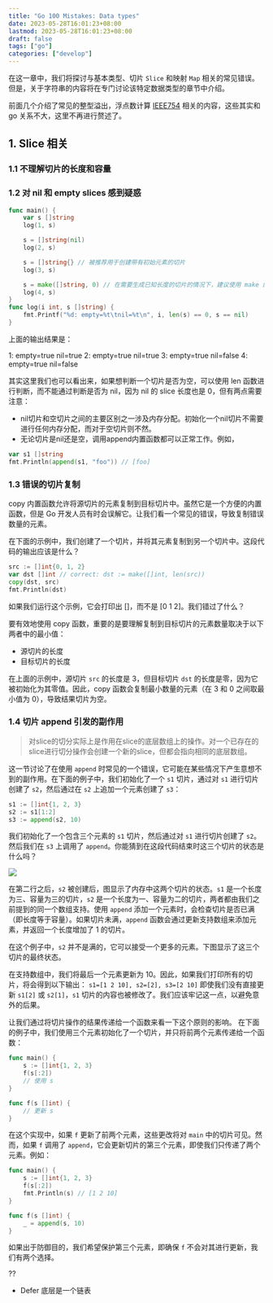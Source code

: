 ```yaml
---
title: "Go 100 Mistakes: Data types"
date: 2023-05-28T16:01:23+08:00
lastmod: 2023-05-28T16:01:23+08:00
draft: false
tags: ["go"]
categories: ["develop"]
---
```


在这一章中，我们将探讨与基本类型、切片 `Slice` 和映射 `Map` 相关的常见错误。但是，关于字符串的内容将在专门讨论该特定数据类型的章节中介绍。

前面几个介绍了常见的整型溢出，浮点数计算 [IEEE754](https://zh.wikipedia.org/zh-hans/IEEE_754) 相关的内容，这些其实和 go 关系不大，这里不再进行赘述了。

## 1. Slice 相关
### 1.1 不理解切片的长度和容量
### 1.2 对 nil 和 empty slices 感到疑惑
```go
func main() {
    var s []string
    log(1, s)

    s = []string(nil)
    log(2, s)

    s = []string{} // 被推荐用于创建带有初始元素的切片
    log(3, s)

    s = make([]string, 0) // 在需要生成已知长度的切片的情况下，建议使用 make 的方式 s := make([]string, length)
    log(4, s)
}
func log(i int, s []string) {
    fmt.Printf("%d: empty=%t\tnil=%t\n", i, len(s) == 0, s == nil)
}
```

上面的输出结果是：

1: empty=true nil=true
2: empty=true nil=true
3: empty=true nil=false
4: empty=true nil=false

其实这里我们也可以看出来，如果想判断一个切片是否为空，可以使用 len 函数进行判断，而不能通过判断是否为 nil，因为 nil 的 slice 长度也是 0，但有两点需要注意：
* nil切片和空切片之间的主要区别之一涉及内存分配。初始化一个nil切片不需要进行任何内存分配，而对于空切片则不然。
* 无论切片是nil还是空，调用append内置函数都可以正常工作。例如，

```go
var s1 []string
fmt.Println(append(s1, "foo")) // [foo]
```

### 1.3 错误的切片复制
copy 内置函数允许将源切片的元素复制到目标切片中。虽然它是一个方便的内置函数，但是 Go 开发人员有时会误解它。让我们看一个常见的错误，导致复制错误数量的元素。

在下面的示例中，我们创建了一个切片，并将其元素复制到另一个切片中。这段代码的输出应该是什么？

```go
src := []int{0, 1, 2}
var dst []int // correct: dst := make([]int, len(src))
copy(dst, src)
fmt.Println(dst)
```

如果我们运行这个示例，它会打印出 []，而不是 [0 1 2]。我们错过了什么？

要有效地使用 copy 函数，重要的是要理解复制到目标切片的元素数量取决于以下两者中的最小值：
- 源切片的长度
- 目标切片的长度

在上面的示例中，源切片 `src` 的长度是 3，但目标切片 `dst` 的长度是零，因为它被初始化为其零值。因此，copy 函数会复制最小数量的元素（在 3 和 0 之间取最小值为 0），导致结果切片为空。

### 1.4 切片 append 引发的副作用
> 对slice的切分实际上是作用在slice的底层数组上的操作。对一个已存在的slice进行切分操作会创建一个新的slice，但都会指向相同的底层数组。

这一节讨论了在使用 `append` 时常见的一个错误，它可能在某些情况下产生意想不到的副作用。在下面的例子中，我们初始化了一个 `s1` 切片，通过对 `s1` 进行切片创建了 `s2`，然后通过在 `s2` 上追加一个元素创建了 `s3`：

```go
s1 := []int{1, 2, 3}
s2 := s1[1:2]
s3 := append(s2, 10)
```

我们初始化了一个包含三个元素的 `s1` 切片，然后通过对 `s1` 进行切片创建了 `s2`。然后我们在 `s3` 上调用了 `append`。你能猜到在这段代码结束时这三个切片的状态是什么吗？

![](/images/Pasted%20image%2020230604222814.png)

在第二行之后，`s2` 被创建后，图显示了内存中这两个切片的状态。`s1` 是一个长度为三、容量为三的切片，`s2` 是一个长度为一、容量为二的切片，两者都由我们之前提到的同一个数组支持。使用 `append` 添加一个元素时，会检查切片是否已满（即长度等于容量）。如果切片未满，`append` 函数会通过更新支持数组来添加元素，并返回一个长度增加了 1 的切片。

在这个例子中，`s2` 并不是满的，它可以接受一个更多的元素。下图显示了这三个切片的最终状态。


在支持数组中，我们将最后一个元素更新为 10。因此，如果我们打印所有的切片，将会得到以下输出：
`s1=[1 2 10], s2=[2], s3=[2 10]`
即使我们没有直接更新 `s1[2]` 或 `s2[1]`，`s1` 切片的内容也被修改了。我们应该牢记这一点，以避免意外的后果。

让我们通过将切片操作的结果传递给一个函数来看一下这个原则的影响。
在下面的例子中，我们使用三个元素初始化了一个切片，并只将前两个元素传递给一个函数：

```go
func main() {
    s := []int{1, 2, 3}
    f(s[:2])
    // 使用 s
}

func f(s []int) {
    // 更新 s
}
```

在这个实现中，如果 `f` 更新了前两个元素，这些更改将对 `main` 中的切片可见。然而，如果 `f` 调用了 `append`，它会更新切片的第三个元素，即使我们只传递了两个元素。例如：

```go
func main() {
    s := []int{1, 2, 3}
    f(s[:2])
    fmt.Println(s) // [1 2 10]
}

func f(s []int) {
    _ = append(s, 10)
}
```

如果出于防御目的，我们希望保护第三个元素，即确保 `f` 不会对其进行更新，我们有两个选择。


??
* Defer 底层是一个链表